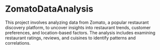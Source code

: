 # ZomatoDataAnalysis
This project involves analyzing data from Zomato, a popular restaurant discovery platform, to uncover insights into restaurant trends, customer preferences, and location-based factors. The analysis includes examining restaurant ratings, reviews, and cuisines to identify patterns and correlations. 
